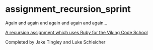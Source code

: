 # assignment_recursion_sprint
Again and again and again and again and again...

[A recursion assignment which uses Ruby for the Viking Code School](http://www.vikingcodeschool.com)

Completed by Jake Tingley and Luke Schleicher